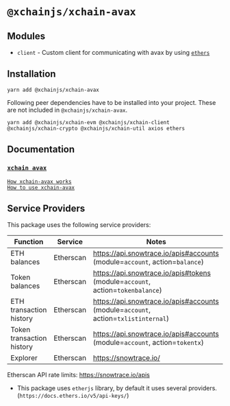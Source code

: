 # `@xchainjs/xchain-avax`

## Modules

- `client` - Custom client for communicating with avax by using [`ethers`](https://github.com/ethers-io/ethers.js)

## Installation

```
yarn add @xchainjs/xchain-avax
```

Following peer dependencies have to be installed into your project. These are not included in `@xchainjs/xchain-avax`.

```
yarn add @xchainjs/xchain-evm @xchainjs/xchain-client @xchainjs/xchain-crypto @xchainjs/xchain-util axios ethers
```

## Documentation

### [`xchain avax`](http://docs.xchainjs.org/xchain-client/xchain-avax/)

[`How xchain-avax works`](http://docs.xchainjs.org/xchain-client/xchain-avax/how-it-works.html)\
[`How to use xchain-avax`](http://docs.xchainjs.org/xchain-client/xchain-avax/how-to-use.html)

## Service Providers

This package uses the following service providers:

| Function                  | Service   | Notes                                                                          |
| ------------------------- | --------- | ------------------------------------------------------------------------------ |
| ETH balances              | Etherscan | https://api.snowtrace.io/apis#accounts (module=`account`, action=`balance`)        |
| Token balances            | Etherscan | https://api.snowtrace.io/apis#tokens (module=`account`, action=`tokenbalance`)     |
| ETH transaction history   | Etherscan | https://api.snowtrace.io/apis#accounts (module=`account`, action=`txlistinternal`) |
| Token transaction history | Etherscan | https://api.snowtrace.io/apis#accounts (module=`account`, action=`tokentx`)        |
| Explorer                  | Etherscan | https://snowtrace.io/                                                          |

Etherscan API rate limits: https://snowtrace.io/apis

- This package uses `etherjs` library, by default it uses several providers. (`https://docs.ethers.io/v5/api-keys/`)
